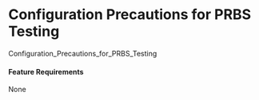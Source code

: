 Configuration Precautions for PRBS Testing
==========================================

Configuration_Precautions_for_PRBS_Testing

#### Feature Requirements

None